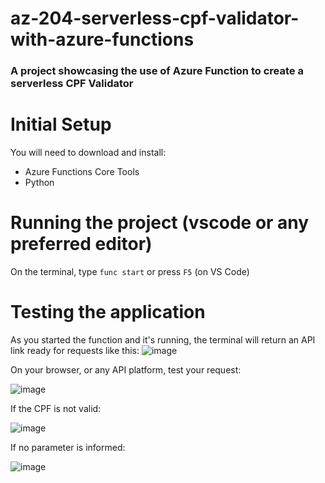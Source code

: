 # az-204-serverless-cpf-validator-with-azure-functions
### A project showcasing the use of Azure Function to create a serverless CPF Validator

# Initial Setup
You will need to download and install:
* Azure Functions Core Tools
* Python
# Running the project (vscode or any preferred editor)
On the terminal, type `func start` or press `F5` (on VS Code)
# Testing the application
As you started the function and it's running, the terminal will return an API link ready for requests like this:
![image](https://github.com/user-attachments/assets/e9e66284-992b-4a50-9c95-49819da516b4)

On your browser, or any API platform, test your request:

![image](https://github.com/user-attachments/assets/f20b2db7-2e38-44f3-a68f-a6ddf9fbb853)

If the CPF is not valid:

![image](https://github.com/user-attachments/assets/55ee9070-8663-49fa-a7e6-36ee3740da84)

If no parameter is informed:

![image](https://github.com/user-attachments/assets/7b4d9306-402c-49d1-bfe6-8c93f14e0fc1)
